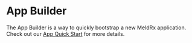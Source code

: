 # App Builder

The App Builder is a way to quickly bootstrap a new MeldRx application.
Check out our [App Quick Start](/meldrx-for-developers/getting-started) for more details.
